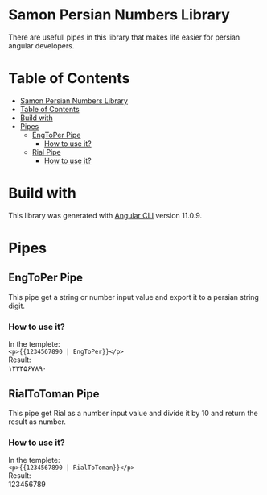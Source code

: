 # Samon Persian Numbers Library

There are usefull pipes in this library that makes life easier for persian angular developers.

# Table of Contents
- [Samon Persian Numbers Library](#samon-persian-numbers-library)
- [Table of Contents](#table-of-contents)
- [Build with](#build-with)
- [Pipes](#pipes)
  - [EngToPer Pipe](#engtoper-pipe)
    - [How to use it?](#how-to-use-it)
  - [Rial Pipe](#rial-pipe)
    - [How to use it?](#how-to-use-it-1)

# Build with

This library was generated with [Angular CLI](https://github.com/angular/angular-cli) version 11.0.9.

# Pipes

## EngToPer Pipe

This pipe get a string or number input value and export it to a persian string digit.

### How to use it?

In the templete: </br>
`<p>{{1234567890 | EngToPer}}</p>`</br>
Result: </br>
۱۲۳۴۵۶۷۸۹۰

## RialToToman Pipe

This pipe get Rial as a number input value and divide it by 10 and return the result as number.

### How to use it?

In the templete: </br>
`<p>{{1234567890 | RialToToman}}</p>`</br>
Result: </br>
123456789


